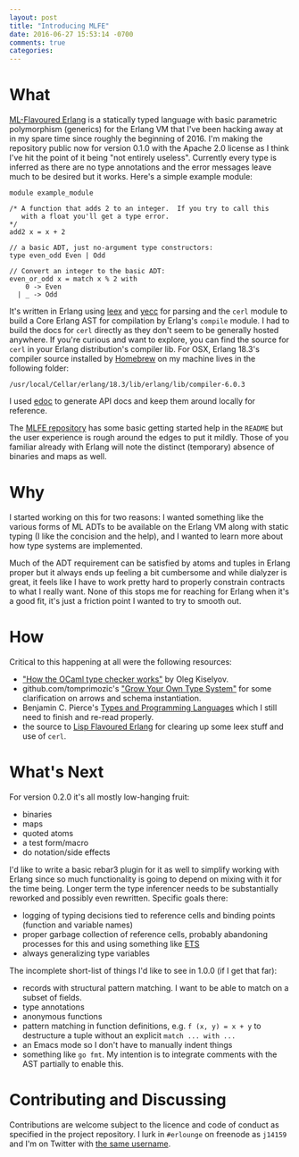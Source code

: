 ```yaml
---
layout: post
title: "Introducing MLFE"
date: 2016-06-27 15:53:14 -0700
comments: true
categories: 
---
```

# What
[ML-Flavoured Erlang](https://github.com/j14159/mlfe) is a statically
typed language with basic parametric polymorphism (generics) for the
Erlang VM that I've been hacking away at in my spare time since
roughly the beginning of 2016.  I'm making the repository public now
for version 0.1.0 with the Apache 2.0 license as I think I've hit the
point of it being "not entirely useless".  Currently every type is
inferred as there are no type annotations and the error messages leave much
to be desired but it works.  Here's a simple example module:

    module example_module

    /* A function that adds 2 to an integer.  If you try to call this
       with a float you'll get a type error.
    */
    add2 x = x + 2

    // a basic ADT, just no-argument type constructors:
    type even_odd Even | Odd

    // Convert an integer to the basic ADT:
    even_or_odd x = match x % 2 with
        0 -> Even
      | _ -> Odd

It's written in Erlang using
[leex](http://erlang.org/doc/man/leex.html) and
[yecc](http://erlang.org/doc/man/yecc.html) for parsing and the `cerl`
module to build a Core Erlang AST for compilation by Erlang's
`compile` module.  I had to build the docs for `cerl` directly as they
don't seem to be generally hosted anywhere.  If you're curious and
want to explore, you can find the source for `cerl` in your Erlang
distribution's compiler lib.  For OSX, Erlang 18.3's compiler source
installed by [Homebrew](http://brew.sh/) on my machine lives in the
following folder:

    /usr/local/Cellar/erlang/18.3/lib/erlang/lib/compiler-6.0.3

I used [edoc](http://erlang.org/doc/apps/edoc/chapter.html) to generate API
docs and keep them around locally for reference.

The [MLFE repository](https://github.com/j14159/mlfe) has some basic
getting started help in the `README` but the user experience is rough around the
edges to put it mildly.  Those of you familiar already with Erlang
will note the distinct (temporary) absence of binaries and maps as well.

# Why
I started working on this for two reasons:  I wanted something like
the various forms of ML ADTs to be available on the Erlang VM along with static
typing (I like the concision and the help), and I wanted to learn more
about how type systems are implemented.

Much of the ADT requirement can be satisfied by atoms and tuples in
Erlang proper but it always ends up feeling a bit cumbersome and while
dialyzer is great, it feels like I have to work pretty hard to
properly constrain contracts to what I really want.  None of this
stops me for reaching for Erlang when it's a good fit, it's just a
friction point I wanted to try to smooth out.

# How
Critical to this happening at all were the following resources:

- ["How the OCaml type checker works"](http://okmij.org/ftp/ML/generalization.html)
  by Oleg Kiselyov.
- github.com/tomprimozic's ["Grow Your Own Type System"]( https://github.com/tomprimozic/type-systems/tree/master/algorithm_w)
for some clarification on arrows and schema instantiation.
- Benjamin C. Pierce's
  [Types and Programming Languages](https://mitpress.mit.edu/books/types-and-programming-languages)
  which I still need to finish and re-read properly.
- the source to
[Lisp Flavoured Erlang](https://github.com/rvirding/lfe) for clearing
up some leex stuff and use of `cerl`.

# What's Next
For version 0.2.0 it's all mostly low-hanging fruit:

- binaries
- maps
- quoted atoms
- a test form/macro
- do notation/side effects

I'd like to write a basic rebar3 plugin for it as well to simplify
working with Erlang since so much functionality is going to depend on
mixing with it for the time being.  Longer term the type inferencer
needs to be substantially reworked and possibly even rewritten.
Specific goals there:

- logging of typing decisions tied to reference cells and binding
points (function and variable names)
- proper garbage collection of reference cells, probably abandoning
  processes for this and using something like
  [ETS](http://erlang.org/doc/man/ets.html)
- always generalizing type variables

The incomplete short-list of things I'd like to see in 1.0.0 (if I get
that far):

- records with structural pattern matching.  I want to be able to
match on a subset of fields.
- type annotations
- anonymous functions
- pattern matching in function definitions, e.g. `f (x, y) = x + y` to
destructure a tuple without an explicit `match ... with ...`
- an Emacs mode so I don't have to manually indent things
- something like `go fmt`.  My intention is to integrate comments with
  the AST partially to enable this.

# Contributing and Discussing
Contributions are welcome subject to the licence and code of conduct
as specified in the project repository.  I lurk in `#erlounge` on
freenode as `j14159` and I'm on Twitter with [the same username](https://twitter.com/j14159).
